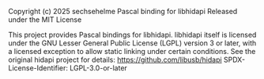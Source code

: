 Copyright (c) 2025 sechsehelme
Pascal binding for libhidapi
Released under the MIT License

This project provides Pascal bindings for libhidapi.
libhidapi itself is licensed under the GNU Lesser General Public License (LGPL) version 3 or later,
with a licensed exception to allow static linking under certain conditions.
See the original hidapi project for details: https://github.com/libusb/hidapi
SPDX-License-Identifier: LGPL-3.0-or-later

